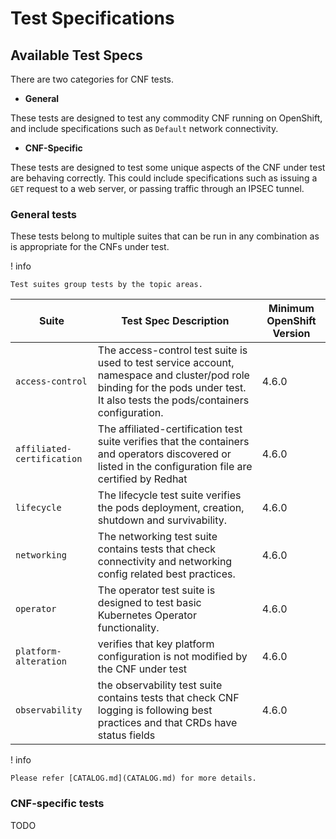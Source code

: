 <!-- markdownlint-disable line-length no-bare-urls -->
# Test Specifications

## Available Test Specs

There are two categories for CNF tests.

- **General**

These tests are designed to test any commodity CNF running on OpenShift, and include specifications such as
`Default` network connectivity.

- **CNF-Specific**

These tests are designed to test some unique aspects of the CNF under test are behaving correctly. This could
include specifications such as issuing a `GET` request to a web server, or passing traffic through an IPSEC tunnel.

### General tests

These tests belong to multiple suites that can be run in any combination as is
appropriate for the CNFs under test.

! info

    Test suites group tests by the topic areas.

Suite|Test Spec Description|Minimum OpenShift Version
---|---|---
`access-control`|The access-control test suite is used to test  service account, namespace and cluster/pod role binding for the pods under test. It also tests the pods/containers configuration.|4.6.0
`affiliated-certification`|The affiliated-certification test suite verifies that the containers and operators discovered or listed in the configuration file are certified by Redhat|4.6.0
`lifecycle`| The lifecycle test suite verifies the pods deployment, creation, shutdown and  survivability. |4.6.0
`networking`|The networking test suite contains tests that check connectivity and networking config related best practices.|4.6.0
`operator`|The operator test suite is designed to test basic Kubernetes Operator functionality.|4.6.0
`platform-alteration`| verifies that key platform configuration is not modified by the CNF under test|4.6.0
`observability`|  the observability test suite contains tests that check CNF logging is following best practices and that CRDs have status fields|4.6.0

! info

    Please refer [CATALOG.md](CATALOG.md) for more details.

### CNF-specific tests

TODO
